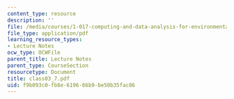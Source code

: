 ```yaml
---
content_type: resource
description: ''
file: /media/courses/1-017-computing-and-data-analysis-for-environmental-applications-fall-2003/f9b093c0fb8e619666b9be50b35fac86_class03_7.pdf
file_type: application/pdf
learning_resource_types:
- Lecture Notes
ocw_type: OCWFile
parent_title: Lecture Notes
parent_type: CourseSection
resourcetype: Document
title: class03_7.pdf
uid: f9b093c0-fb8e-6196-66b9-be50b35fac86
---
```

